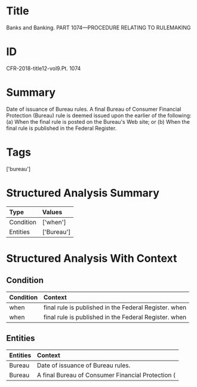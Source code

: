 # Title

 Banks and Banking. PART 1074—PROCEDURE RELATING TO RULEMAKING


# ID

 CFR-2018-title12-vol9.Pt. 1074


# Summary

Date of issuance of Bureau rules.
A final Bureau of Consumer Financial Protection (Bureau) rule is deemed issued upon the earlier of the following:
(a) When the final rule is posted on the Bureau's Web site; or
(b) When the final rule is published in the Federal Register.


# Tags

['bureau']


# Structured Analysis Summary

| Type      | Values     |
|:----------|:-----------|
| Condition | ['when']   |
| Entities  | ['Bureau'] |


# Structured Analysis With Context

 


## Condition

| Condition   | Context                                               |
|:------------|:------------------------------------------------------|
| when        | final rule is published in the Federal Register. when |
| when        | final rule is published in the Federal Register. when |


## Entities

| Entities   | Context                                             |
|:-----------|:----------------------------------------------------|
| Bureau     | Date of issuance of  Bureau  rules.                 |
| Bureau     | A final  Bureau  of Consumer Financial Protection ( |



